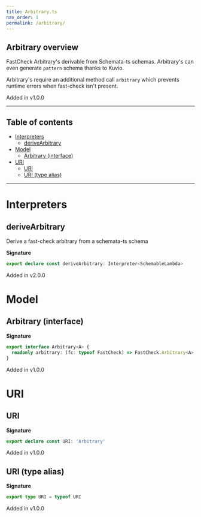 ```yaml
---
title: Arbitrary.ts
nav_order: 1
permalink: /arbitrary/
---
```


## Arbitrary overview

FastCheck Arbitrary's derivable from Schemata-ts schemas. Arbitrary's can even generate
`pattern` schema thanks to Kuvio.

Arbitrary's require an additional method call `arbitrary` which prevents runtime errors
when fast-check isn't present.

Added in v1.0.0

---

<h2 class="text-delta">Table of contents</h2>

- [Interpreters](#interpreters)
  - [deriveArbitrary](#derivearbitrary)
- [Model](#model)
  - [Arbitrary (interface)](#arbitrary-interface)
- [URI](#uri)
  - [URI](#uri-1)
  - [URI (type alias)](#uri-type-alias)

---

# Interpreters

## deriveArbitrary

Derive a fast-check arbitrary from a schemata-ts schema

**Signature**

```ts
export declare const deriveArbitrary: Interpreter<SchemableLambda>
```

Added in v2.0.0

# Model

## Arbitrary (interface)

**Signature**

```ts
export interface Arbitrary<A> {
  readonly arbitrary: (fc: typeof FastCheck) => FastCheck.Arbitrary<A>
}
```

Added in v1.0.0

# URI

## URI

**Signature**

```ts
export declare const URI: 'Arbitrary'
```

Added in v1.0.0

## URI (type alias)

**Signature**

```ts
export type URI = typeof URI
```

Added in v1.0.0

